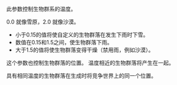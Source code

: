 此参数控制生物群系的温度。

0.0 就像雪原，2.0 就像沙漠。

* 小于0.15的值将使自定义的生物群落在发生下雨时下雪。
* 数值在0.15和1.5之间，使生物群落下雨。
* 大于1.5的值将使生物群落变得干燥（禁用雨，例如沙漠）。

这个参数也控制生物群落的位置。
温度相近的生物群落将产生在一起。

具有相同温度的生物群落在生成时将竞争世界上的同一个位置。